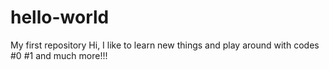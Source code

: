 # hello-world
My first repository
Hi,
I like to learn new things and play around with codes #0 #1 and much more!!!
